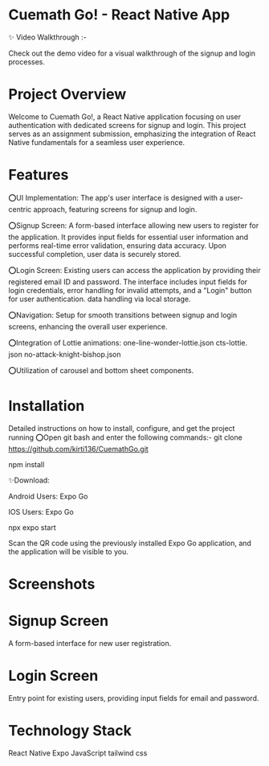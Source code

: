 
# Cuemath Go! - React Native App

✨   Video Walkthrough :-


Check out the demo video for a visual walkthrough of the signup and login processes.

# Project Overview
Welcome to Cuemath Go!, a React Native application focusing on user authentication with dedicated screens for signup and login. This project serves as an assignment submission, emphasizing the integration of React Native fundamentals for a seamless user experience.

# Features
⭕UI Implementation: The app's user interface is designed with a user-centric approach, featuring screens for signup and login.

⭕Signup Screen: A form-based interface allowing new users to register for the application. It provides input fields for essential user information and performs real-time error validation, ensuring data accuracy. Upon successful completion, user data is securely stored.

⭕Login Screen: Existing users can access the application by providing their registered email ID and password. The interface includes input fields for login credentials, error handling for invalid attempts, and a "Login" button for user authentication. data handling via local storage.

⭕Navigation: Setup for smooth transitions between signup and login screens, enhancing the overall user experience.

⭕Integration of Lottie animations:
one-line-wonder-lottie.json
cts-lottie. json
no-attack-knight-bishop.json

⭕Utilization of carousel and bottom sheet components.

# Installation
Detailed instructions on how to install, configure, and get the project running
⭕Open git bash and enter the following commands:-
  git clone https://github.com/kirti136/CuemathGo.git

  npm install
  
✨Download:

Android Users: Expo Go

IOS Users: Expo Go

  npx expo start
  
Scan the QR code using the previously installed Expo Go application, and the application will be visible to you.

# Screenshots
# Signup Screen
A form-based interface for new user registration.


# Login Screen
Entry point for existing users, providing input fields for email and password.


# Technology Stack
React Native
Expo
JavaScript
tailwind css
